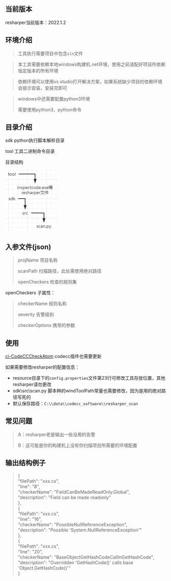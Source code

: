 ## 当前版本
resharper当前版本：2022.1.2

## 环境介绍
> 工具执行需要项目中包含`sln`文件

> 本工具需要依赖本地windows构建机.net环境，使用之前请配好项目所依赖指定版本的所有环境

> 依赖环境可以使用vs studio打开解决方案，如果系统缺少项目的依赖环境会提示安装，安装完即可

> windows中还需要配置python3环境
> 
> 需要使用python3、python命令

## 目录介绍
sdk python执行脚本解析目录

tool 工具二进制命令目录

目录结构

  ![](./img/m.png)

## 入参文件(json)
> projName 项目名称
> 
> scanPath 扫描路径，此处需使用绝对路径
> 
> openCheckers 检查的规则集

openCheckers 子属性：
> checkerName 规则名称
> 
> severity 告警级别
> 
> checkerOptions 携带的参数

## 使用
[ci-CodeCCCheckAtom](https://github.com/TencentBlueKing/ci-CodeCCCheckAtom)
codecc插件也需要更新

如果需要修改resharper的配置信息：
- resource目录下的`config.properties`文件第23行可修改工具存放位置，其他resharper请勿更改
- sdk\src\scan.py 脚本种的windToolPath常量也需要修改，因为是用的绝对路径写死的
- 默认保存路径：`C:\\data\\codecc_software\\resharper_scan`

## 常见问题
> A：resharper老是输出一些没用的告警
> 
> B：这可能是你的构建机上没有你扫描项目所需要的环境配置

## 输出结构例子
> {\
      "filePath": "xxx.cs",\
      "line": "8",\
      "checkerName": "FieldCanBeMadeReadOnly.Global",\
      "description": "Field can be made readonly"\
    },\
    {\
      "filePath": "xxx.cs",\
      "line": "16",\
      "checkerName": "PossibleNullReferenceException",\
      "description": "Possible 'System.NullReferenceException'"\
    },\
    {\
      "filePath": "xxx.cs",\
      "line": "20",\
      "checkerName": "BaseObjectGetHashCodeCallInGetHashCode",\
      "description": "Overridden 'GetHashCode()' calls base 'Object.GetHashCode()'"\
    }

